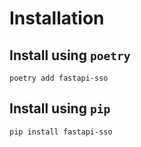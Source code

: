 # Installation

## Install using `poetry`

```console
poetry add fastapi-sso
```

## Install using `pip`

```console
pip install fastapi-sso
```
